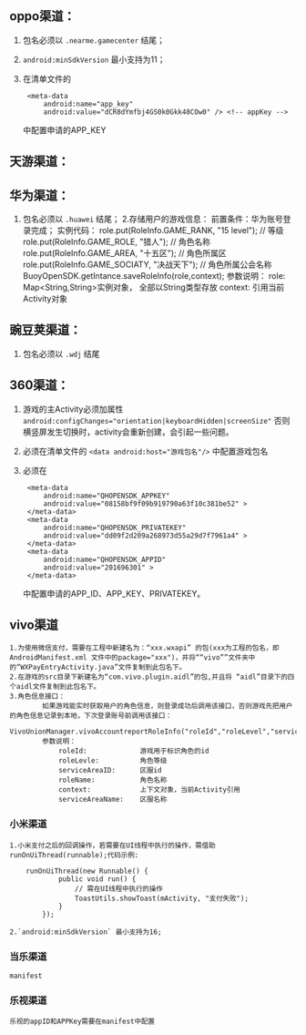 ## oppo渠道：

1. 包名必须以 `.nearme.gamecenter` 结尾；
	
2. `android:minSdkVersion` 最小支持为11；

3. 在清单文件的

		<meta-data
            android:name="app_key"
            android:value="dCR8dYmfbj4GS0k0Gkk48COw0" /> <!-- appKey -->
	中配置申请的APP_KEY
	
## 天游渠道：

## 华为渠道：
1. 包名必须以 `.huawei` 结尾；
2.存储用户的游戏信息：
	前置条件：华为账号登录完成；
	实例代码：
		role.put(RoleInfo.GAME_RANK, "15 level");	// 等级
		role.put(RoleInfo.GAME_ROLE, "猎人");			// 角色名称
		role.put(RoleInfo.GAME_AREA, "十五区");		// 角色所属区
		role.put(RoleInfo.GAME_SOCIATY, "决战天下");	// 角色所属公会名称
		BuoyOpenSDK.getIntance.saveRoleInfo(role,context);
	参数说明：
		role:		Map<String,String>实例对象， 全部以String类型存放
		context: 	引用当前Activity对象
	
## 豌豆荚渠道：

1. 包名必须以 `.wdj` 结尾
	
## 360渠道：

1. 游戏的主Activity必须加属性 `android:configChanges="orientation|keyboardHidden|screenSize"` 否则横竖屏发生切换时，activity会重新创建，会引起一些问题。

2. 必须在清单文件的 `<data android:host="游戏包名"/>` 中配置游戏包名

3. 必须在
	 
		<meta-data
            android:name="QHOPENSDK_APPKEY"
            android:value="08158bf9f09b919790a63f10c381be52" >
        </meta-data>
        <meta-data
            android:name="QHOPENSDK_PRIVATEKEY"
            android:value="dd09f2d209a268973d55a29d7f7961a4" >
        </meta-data>
        <meta-data
            android:name="QHOPENSDK_APPID"
            android:value="201696301" >
        </meta-data>

	中配置申请的APP_ID、APP_KEY、PRIVATEKEY。
	
## vivo渠道
	1.为使用微信支付，需要在工程中新建名为：“xxx.wxapi” 的包(xxx为工程的包名，即AndroidManifest.xml 文件中的package="xxx")，并将““vivo””文件夹中的“WXPayEntryActivity.java”文件复制到此包名下。
	2.在游戏的src目录下新建名为“com.vivo.plugin.aidl”的包,并且将 “aidl”目录下的四个aidl文件复制到此包名下。
	3.角色信息接口：
			如果游戏能实时获取用户的角色信息，则登录成功后调用该接口，否则游戏先把用户的角色信息记录到本地，下次登录账号前调用该接口：
			VivoUnionManager.vivoAccountreportRoleInfo("roleId","roleLevel","serviceAreaID","roleName","context","serviceAreaName");
			参数说明：
				roleId:				游戏用于标识角色的id
				roleLevle:			角色等级
				serviceAreaID:		区服id
				roleName:			角色名称
				context:			上下文对象，当前Activity引用
				serviceAreaName:	区服名称
				
### 小米渠道
	1.小米支付之后的回调操作，若需要在UI线程中执行的操作，需借助runOnUiThread(runnable);代码示例:
	
		runOnUiThread(new Runnable() {
				public void run() {
					// 需在UI线程中执行的操作
					ToastUtils.showToast(mActivity, "支付失败");
				}
			});
			
	2.`android:minSdkVersion` 最小支持为16;

### 当乐渠道
	manifest

### 乐视渠道
	乐视的appID和APPKey需要在manifest中配置

